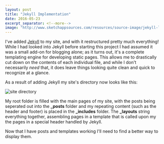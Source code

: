 ```yaml
---
layout: post
title: "Jekyll Implementation"
date: 2016-05-23
excerpt_separator: <!--more-->
image: "http://www.sketchappsources.com/resources/source-image/jekyll-logo-sketch.png"
---
```


I've added <a href="https://jekyllrb.com/">Jekyll</a> to my site, and with it restructured pretty much everything! While I had looked into Jekyll before starting this project I had assumed it was a small add-on for blogging alone; as it turns out, it's a complete templating engine for developing static pages. This allows me to drastically cut down on the contents of each individual file, and while I don't necessarily <em>need</em> that, it does leave things looking quite clean and quick to recognize at a glance.<!--more-->


As a result of adding Jekyll my site's directory now looks like this:


<img src="{{site.baseurl}}/imgs/siteFolder.png" alt="site directory" class="img-responsive center">


My root folder is filled with the main pages of my site, with the posts being seperated out into the <strong>_posts</strong> folder and my repeating content (such as the header and footer) is placed in the <strong>_includes</strong> folder. The <strong>_layouts</strong> string everything together, assembling pages in a template that is called upon my the pages in a special header handled by Jekyll.


Now that I have posts and templates working I'll need to find a better way to display them.